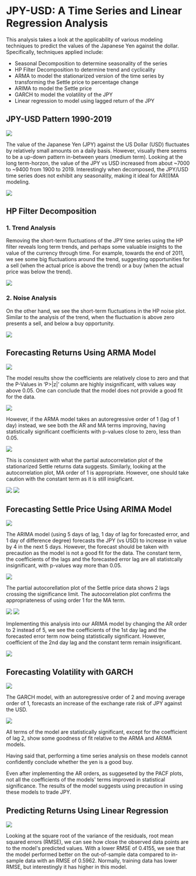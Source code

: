 # JPY-USD: A Time Series and Linear Regression Analysis

This analysis takes a look at the applicability of various modeling techniques to predict the values of the Japanese Yen against the dollar. Specifically, techniques applied include:
* Seasonal Decomposition to determine seasonality of the series
* HP Filter Decomposition to determine trend and cyclicality
* ARMA to model the stationarized version of the time series by transforming the Settle price to percentage change
* ARIMA to model the Settle price
* GARCH to model the volatility of the JPY
* Linear regression to model using lagged return of the JPY

## JPY-USD Pattern 1990-2019

![](Images/JPY_settle.png)

The value of the Japanese Yen (JPY) against the US Dollar (USD) fluctuates by relatively small amounts on a daily basis. However, visually there seems to be a up-down pattern in-between years (medium term). Looking at the long term-horzon, the value of the JPY vs USD increased from about ~7000 to ~9400 from 1900 to 2019. Interestingly when decomposed, the JPY/USD time series does not exhibit any seasonality, making it ideal for AR(I)MA modeling.

![](Images/JPY_seasonaldecompose.png)

## HP Filter Decomposition
### 1. Trend Analysis
Removing the short-term fluctuations of the JPY time series using the HP filter reveals long term trends, and perhaps some valuable insights to the value of the currency through time. For example, towards the end of 2011, we see some big fluctuations around the trend, suggesting opportunities for a sell (when the actual price is above the trend) or a buy (when the actual price was below the trend).

![](Images/JPY_settle_hptrend.png)

### 2. Noise Analysis
On the other hand, we see the short-term fluctuations in the HP noise plot. Similar to the analysis of the trend, when the fluctuation is above zero presents a sell, and below a buy opportunity.

![](Images/JPY_settle_hpnoise.png)

## Forecasting Returns Using ARMA Model

![](Images/AR2MA1_forecast.png)

The model results show the coefficients are relatively close to zero and that the P-Values in ‘P>|z|’ column are highly insignificant, with values way above 0.05. One can conclude that the model does not provide a good fit for the data.

![](Images/AR2MA1_results.png)

However, if the ARMA model takes an autoregressive order of 1 (lag of 1 day) instead, we see both the AR and MA terms improving, having statistically significant coefficients with p-values close to zero, less than 0.05.

![](Images/AR1MA1_results.png)

This is consistent with what the partial autocorrelation plot of the stationarized Settle returns data suggests. Similarly, looking at the autocorrelation plot, MA order of 1 is appropriate. However, one should take caution with the constant term as it is still insigficant.

![](Images/pacf.png)
![](Images/acf.png)


## Forecasting Settle Price Using ARIMA Model

![](Images/ARIMA_forecast.png)

The ARIMA model (using 5 days of lag, 1 day of lag for forecasted error, and 1 day of difference degree) forecasts the JPY (vs USD) to increase in value by 4 in the next 5 days. However, the forecast should be taken with precaution as the model is not a good fit for the data. The constant term, the coefficients of the lags and the forecasted error lag are all statistcally insignificant, with p-values way more than 0.05.

![](Images/ARIMA_results.png)

The partial autocorellation plot of the Settle price data shows 2 lags crossing the significance limit. The autocorrelation plot confirms the appropriateness of using order 1 for the MA term.

![](Images/pacf2.png)
![](Images/acf2.png)

Implementing this analysis into our ARIMA model by changing the AR order to 2 instead of 5, we see the coefficients of the 1st day lag and the forecasted error term now being statistically significant. However, coefficient of the 2nd day lag and the constant term remain insignificant.

![](Images/ARIMA_2_results.png)


## Forecasting Volatility with GARCH

![](Images/GARCH_forecast.png)

The GARCH model, with an autoregressive order of 2 and moving average order of 1, forecasts an increase of the exchange rate risk of JPY against the USD. 

![](Images/GARCH_results.png)

All terms of the model are statistically significant, except for the coefficient of lag 2, show some goodness of fit relative to the ARMA and ARIMA models.

Having said that, performing a time series analysis on these models cannot confidently conclude whether the yen is a good buy.

Even after implementing the AR orders, as suggeseted by the PACF plots, not all the coefficients of the models' terms improved in statistical significance. The results of the model suggests using precaution in using these models to trade JPY.


## Predicting Returns Using Linear Regression

![](Images/actual_vs_predicted.png)

Looking at the square root of the variance of the residuals, root mean squared errors (RMSE), we can see how close the observed data points are to the model's predicted values. With a lower RMSE of 0.4155, we see that the model performed better on the out-of-sample data compared to in-sample data with an RMSE of 0.5962. Normally, training data has lower RMSE, but interestingly it has higher in this model.